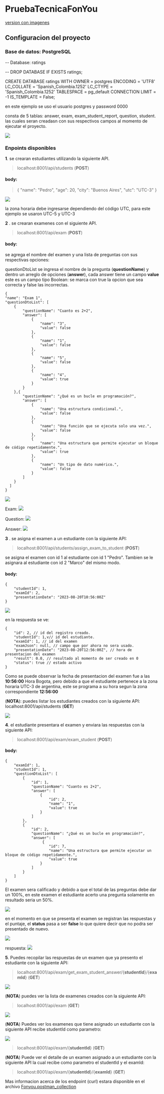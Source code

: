 # PruebaTecnicaFonYou
[version con imagenes](https://demo.hedgedoc.org/s/VYANodYZS)
## Configuracion del proyecto

### Base de datos: PostgreSQL

-- Database: ratings

-- DROP DATABASE IF EXISTS ratings;

CREATE DATABASE ratings
    WITH
    OWNER = postgres
    ENCODING = 'UTF8'
    LC_COLLATE = 'Spanish_Colombia.1252'
    LC_CTYPE = 'Spanish_Colombia.1252'
    TABLESPACE = pg_default
    CONNECTION LIMIT = -1
    IS_TEMPLATE = False;

en este ejemplo se uso el usuario postgres y password 0000

consta de 5 tablas: answer, exam, exam_student_report, question, student.
las cuales seran creadasn con sus respectivos campos al momento de ejecutar el proyecto.

![](https://s3.hedgedoc.org/demo/uploads/a09ba35a-84dd-433d-958b-7e7680588d76.png)


### Enpoints disponibles

**1**. se crearan estudiantes utilizando la siguiente API.

> localhost:8001/api/students (**POST**)
#### body:

> {
>     "name": "Pedro",
>     "age": 20,
>     "city": "Buenos Aires",
>     "utc": "UTC-3"
> }

![](https://s3.hedgedoc.org/demo/uploads/1f4c58ec-1b68-4c32-a110-8524c25b29c4.png)

la zona horaria debe ingresarse dependiendo del código UTC, para este ejemplo se usaron UTC-5 y UTC-3


**2** . se crearan examenes con el siguiente API.
> localhost:8001/api/exam (**POST**)
#### body:

se agrega el nombre del examen y una lista de preguntas con sus respectivas opciones: 

questionDtoList se ingresa el nombre de la pregunta (**questionName**) y dentro un arreglo de opciones (**answer**), cada answer tiene un campo **value** este es un campo tipo Boolean: se marca con true la opcion que sea correcta y false las incorrectas.

    {   
    "name": "Exam 1",
    "questionDtoList": [
        {
            "questionName": "Cuanto es 2+2",
            "answer": [
                {
                    "name": "3",
                    "value": false
                },
                {
                    "name": "1",
                    "value": false
                },
                {
                    "name": "5",
                    "value": false
                },
                {
                    "name": "4",
                    "value": true
                }
            }
        },{
            "questionName": "¿Qué es un bucle en programación?",
            "answer": [
                {
                    "name": "Una estructura condicional.",
                    "value": false
                },
                {
                    "name": "Una función que se ejecuta solo una vez.",
                    "value": false
                },
                {
                    "name": "Una estructura que permite ejecutar un bloque de código repetidamente.",
                    "value": true
                },
                {
                    "name": "Un tipo de dato numérico.",
                    "value": false
                }
            ]
        }
      ]
    }

![](https://s3.hedgedoc.org/demo/uploads/4fc596fd-10aa-497c-9f2b-3145dc6a5ca7.png)

Exam:
![](https://s3.hedgedoc.org/demo/uploads/eefc182a-c757-4c4f-b4b2-74ed27637e54.png)

Question:
![](https://s3.hedgedoc.org/demo/uploads/904b44a5-ce65-4b7f-9e51-cb4513b343da.png)

Answer:
![](https://s3.hedgedoc.org/demo/uploads/03fb6807-5fd5-4487-a7c5-e82a5e19cc51.png)

**3** . se asigna el examen a un estudiante con la siguiente API:

> localhost:8001/api/students/assign_exam_to_student (**POST**)

se asigna el examen con id 1 al estudiante con id 1 "Pedro". Tambien se le asignara al estudiante con id 2 "Marco" del mismo modo.
#### body:
> 
```
{
    "studentId": 1,
    "examId": 2,
    "presentationDate": "2023-08-20T10:56:00Z"
}
```
![](https://s3.hedgedoc.org/demo/uploads/2ce595b2-b003-4daa-9b2c-073181adb18f.png)

en la respuesta se ve:

```
{
    "id": 2, // id del registro creado.
    "studentId": 1,v// id del estudiante.
    "examId": 1, // id del examen
    "examJson": null, // campo que por ahora no sera usado.
    "presentationDate": "2023-08-20T12:56:00Z", // hora de presentacion del examen
    "result": 0.0, // resultado al momento de ser creado en 0
    "status": true // estado activo
}
```
Como se puede observar la fecha de presentacion del examen fue a las **10:56:00** Hora Bogota, pero debido a que el estudiante pertenece a la zona horaria UTC-3 de argentina, este se programa a su hora segun la zona correspondiente **12:56:00**

(**NOTA**): puedes listar los estudiantes creados con la siguiente API:
localhost:8001/api/students (**GET**)

![](https://s3.hedgedoc.org/demo/uploads/7747b39b-c6cb-41f6-9a39-290399508a02.png)

**4**. el estudiante presentara el examen y enviara las respuestas con la siguiente API:
> localhost:8001/api/exam/exam_student (**POST**)
#### body:
```
{
    "examId": 1,
    "studentId": 1,
    "questionDtoList": [
        {
            "id": 1,
            "questionName": "Cuanto es 2+2",
            "answer": [
                {
                    "id": 2,
                    "name": "1",
                    "value": true
                }
            ]
        },
        {
            "id": 2,
            "questionName": "¿Qué es un bucle en programación?",
            "answer": [
                 {
                    "id": 7,
                    "name": "Una estructura que permite ejecutar un bloque de código repetidamente.",
                    "value": true
                }
            ]
        }
    ]
}
```

El examen sera calificado y debido a que el total de las preguntas debe dar un 100%, en este examen el estudiante acerto una pregunta solamente en resultado seria un 50%.

![](https://s3.hedgedoc.org/demo/uploads/d13f1cd1-a745-45a2-bfaa-764f752718ed.png)
 
 en el momento en que se presenta el examen se registran las respuestas y el puntaje, el **status** pasa a ser **false** lo que quiere decir que no podra ser presentado de nuevo.
 
 ![](https://s3.hedgedoc.org/demo/uploads/885188b3-cd84-43bb-be8d-3dedeaa983ae.png)

 respuesta:
![](https://s3.hedgedoc.org/demo/uploads/6cadc824-de56-4adc-bd8c-ddd009ad3788.png)

**5**. Puedes recopilar las respuestas de un examen que ya presento el estudiante con la siguiente API:
> localhost:8001/api/exam/get_exam_student_answer/{**studentId**}/{**examId**} (**GET**)

![](https://s3.hedgedoc.org/demo/uploads/a7d926a0-756d-4505-be7e-202efeec08dc.png)

(**NOTA**) puedes ver la lista de examenes creados con la siguiente API:
> localhost:8001/api/exam (**GET**)

![](https://s3.hedgedoc.org/demo/uploads/14fe87c9-dfb5-4b8a-88d5-968bbb4605bb.png)

(**NOTA**) Puedes ver los examenes que tiene asignado un estudiante con la siguiente API recibe studentId como parametro:

![](https://s3.hedgedoc.org/demo/uploads/dd5d71e5-cdf2-4857-ae46-e07e64dc83a1.png)

> localhost:8001/api/exam/{**studentId**} (**GET**)

(**NOTA**) Puede ver el detalle de un examen asignado a un estudiante con la siguiente
API la cual recibe como parametro el studentId y el examId:

> localhost:8001/api/exam/{**studentId**}/{**examId**} (**GET**)

Mas informacion acerca de los endpoint (curl) estara disponible en el archivo [Fonyou.postman_collection]([https://](https://github.com/fabiansiza994/PruebaTecnicaFonYou/blob/master/Fonyou.postman_collection.json)https://github.com/fabiansiza994/PruebaTecnicaFonYou/blob/master/Fonyou.postman_collection.json)
